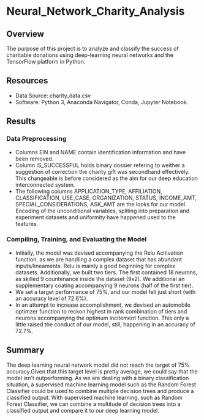 # Neural_Network_Charity_Analysis

## Overview

The purpose of this project is to analyze and classify the success of charitable donations using deep-learning neural networks and the TensorFlow platform in Python.

## Resources

  - Data Source: charity_data.csv
  - Software: Python 3, Anaconda Navigator, Conda, Jupyter Notebook.
  
## Results

### Data Preprocessing

  - Columns EIN and NAME contain identification information and have been removed.
  - Column IS_SUCCESSFUL holds binary dossier refering to weither a suggestion of correction the charity gift was secondhand effectively. This changeable is before considered as the aim for our deep education interconnected system.
  - The following columns APPLICATION_TYPE, AFFILIATION, CLASSIFICATION, USE_CASE, ORGANIZATION, STATUS, INCOME_AMT, SPECIAL_CONSIDERATIONS, ASK_AMT are the looks for our model. Encoding of the unconditional variables, spliting into preparation and experiment datasets and uniformity have happened used to the features.
  
### Compiling, Training, and Evaluating the Model
  
  - Initially, the model was devised accompanying the Relu Acitivation function, as we are handling a complex dataset that has abundant inputs/lineaments. Relu is mainly a good beginning for complex datasets. Additionally, we built two tiers. The first contained 18 neurons, as skilled 9 countenance inside the dataset (9x2). We additional an supplementary coating accompanying 9 neurons (half of the first tier).
  - We set a target performance of 75%, and our model fell just short (with an accuracy level of 72.6%).
  - In an attempt to increase accomplishment, we devised an automobile optimzer function to reckon highest in rank combination of tiers and neurons accompanying the optimum incitement function. This only a little raised the conduct of our model, still, happening in an accuracy of 72.7%.

## Summary

The deep learning neural network model did not reach the target of 75% accuracy.Given that this target level is pretty average, we could say that the model isn't outperforming. As we are dealing with a binary classification situation, a supervised machine learning model such as the Random Forest Classifier could be used to combine multiple decision trees and produce a classified output. With supervised machine learning, such as Random Forest Classifier, we can combine a multitude of decision trees into a classified output and compare it to our deep learning model.
